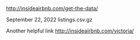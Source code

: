 http://insideairbnb.com/get-the-data/

September 22, 2022 listings.csv.gz

Another helpful link
http://insideairbnb.com/victoria/
